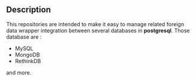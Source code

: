 ## Description

This repositories are intended to make it easy to manage related foreign data wrapper integration between several databases
in **postgresql**. Those database are : 

- MySQL 
- MongoDB
- RethinkDB

and more.


